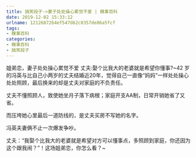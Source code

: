 ```yaml
---
title: 搞笑段子->妻子处处操心累觉不爱 | 糗事百科
date: 2019-12-02 15:33:12
urlname: 1212687264ef547d62c0357de86a5fcf
tags: 
- 糗事百科
categories:
- 糗事百科
- 搞笑段子
---
```

姐弟恋，妻子处处操心累觉不爱 丈夫:娶个比我大的老婆就是希望你懂事?~42 岁的冯英与比自己小两岁的丈夫结婚近20年，觉得自己一直像“妈妈”一样处处操心处处照顾，最后换来的却是丈夫对家庭的不负责任。

丈夫不懂照顾人，致使她坐月子落下病根；家庭开支AA制，日常开销她省了又省。

而压垮她心里最后一道防线的，是丈夫买房不写她的名字。

冯英夫妻俩不止一次爆发争吵。

丈夫：“我娶个比我大的老婆就是希望对方可以懂事点，多照顾到家庭，你还因为这个跟我闹？”！这场姐弟恋，你怎么看？~


